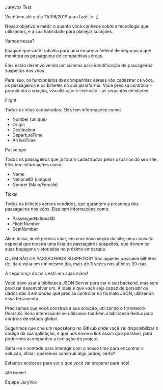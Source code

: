 Juryvox Test

Você tem até o dia 25/06/2019 para fazê-lo. ;)

Nosso objetivo é medir o quanto você conhece sobre a tecnologia que utilizamos, e a sua habilidade para planejar soluções.

Vamos nessa?

Imagine que você trabalha para uma empresa federal de segurança que monitora os passageiros de companhias aéreas.

Eles estão desenvolvendo um sistema para identificação de passageiros suspeitos nos vôos.

Para isso, os funcionários das companhias aéreas vão cadastrar os vôos, os passageiros e os bilhetes na sua plataforma. Você precisa controlar - permitindo a criação, visualização e exclusão - as seguintes entidades:

Flight

Todos os vôos cadastrados. Eles tem informações como:

- Number (unique)
- Origin
- Destination
- DepartureTime
- ArrivalTime

Passenger

Todos os passageiros que já foram cadastrados pelos usuários do seu site. Eles tem informações como:

- Name
- NationalID (unique)
- Gender (Male/Female)

Ticket

Todos os bilhetes aéreos vendidos, que garantem a presença dos passageiros nos vôos. Eles tem informações como:

- PassengerNationalID
- FlightNumber
- SeatNumber

Além disso, você precisa criar, em uma nova seção do site, uma consulta especial que mostra uma lista de passageiros suspeitos, que devem ter suas bagagens vistoriadas no próximo embarque.

QUEM SÃO OS PASSAGEIROS SUSPEITOS? São aqueles possuem bilhetes de ida e volta em um mesmo dia, mais de 3 vezes nos últimos 30 dias.

A segurança do país está em suas mãos!

Você deve usar a biblioteca JSON Server para ser o seu backend, mas sem precisar desenvolver um. A ideia é que você seja capaz de persistir os dados das 3 entidades que precisa controlar no formato JSON, utilizando essa ferramenta.

Precisamos que você construa a sua solução, utilizando o framework ReactJS. Seria interessante se utilizasse também a biblioteca Redux para controle de estado global.

Sugerimos que crie um repositório no GitHub onde você vai disponibilizar o código da sua aplicação, e que nos envie o link assim que possível, para podermos acompanhar a evolução do projeto.


Sinta-se a vontade para interagir com o nosso time para encontrar a solução, afinal, queremos construir algo juntos, certo?

Estamos ansiosos para ver o que você vai preparar para nós!

Até breve!

Equipe JuryVox 


